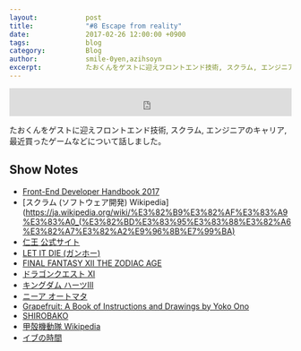 ```yaml
---
layout:            post
title:             "#8 Escape from reality"
date:              2017-02-26 12:00:00 +0900
tags:              blog
category:          Blog
author:            smile-0yen,azihsoyn
excerpt:           たおくんをゲストに迎えフロントエンド技術, スクラム, エンジニアのキャリア, 最近買ったゲームなどについて話しました。
---
```

<iframe width="100%" height="50" scrolling="no" frameborder="no" src="https://w.soundcloud.com/player/?url=https%3A//api.soundcloud.com/tracks/309575527&amp;auto_play=false&amp;hide_related=false&amp;show_comments=true&amp;show_user=true&amp;show_reposts=false&amp;visual=false&amp;show_artwork=false&amp;default_height=75"></iframe>

たおくんをゲストに迎えフロントエンド技術, スクラム, エンジニアのキャリア, 最近買ったゲームなどについて話しました。

## Show Notes
- [Front-End Developer Handbook 2017](https://www.gitbook.com/book/frontendmasters/front-end-handbook-2017/details)
- [スクラム (ソフトウェア開発) Wikipedia](https://ja.wikipedia.org/wiki/%E3%82%B9%E3%82%AF%E3%83%A9%E3%83%A0_(%E3%82%BD%E3%83%95%E3%83%88%E3%82%A6%E3%82%A7%E3%82%A2%E9%96%8B%E7%99%BA)
- [仁王 公式サイト](https://www.gamecity.ne.jp/nioh/)
- [LET IT DIE (ガンホー)](http://letitdie.jp/common/age-verification/index.html)
- [FINAL FANTASY XII THE ZODIAC AGE](http://www.jp.square-enix.com/ff12_tza/)
- [ドラゴンクエスト XI](http://www.dq11.jp/)
- [キングダム ハーツIII](http://www.square-enix.co.jp/kingdom/kh3/)
- [ニーア オートマタ](http://www.jp.square-enix.com/nierautomata/)
- [Grapefruit: A Book of Instructions and Drawings by Yoko Ono](https://www.amazon.co.jp/Grapefruit-Book-Instructions-Drawings-Yoko/dp/0743201108)
- [SHIROBAKO](http://shirobako-anime.com/)
- [甲殻機動隊 Wikipedia](https://ja.wikipedia.org/wiki/%E6%94%BB%E6%AE%BB%E6%A9%9F%E5%8B%95%E9%9A%8A)
- [イブの時間](http://timeofeve.com/)
